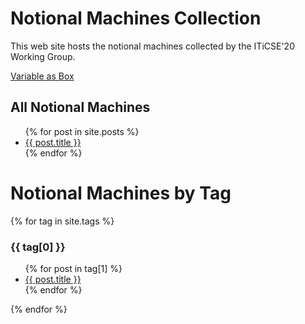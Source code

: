 # Notional Machines Collection
This web site hosts the notional machines collected by the ITiCSE'20 Working Group.

[Variable as Box](_posts/2020-06-16-VariableAsBox.md)


## All Notional Machines
<ul>
  {% for post in site.posts %}
    <li>
      <a href="{{ post.url }}">{{ post.title }}</a>
    </li>
  {% endfor %}
</ul>


# Notional Machines by Tag
{% for tag in site.tags %}
  <h3>{{ tag[0] }}</h3>
  <ul>
    {% for post in tag[1] %}
      <li><a href="{{ post.url }}">{{ post.title }}</a></li>
    {% endfor %}
  </ul>
{% endfor %}
